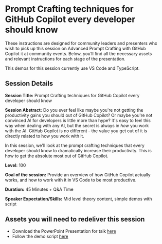 # Prompt Crafting techniques for GitHub Copilot every developer should know

These instructions are designed for community leaders and presenters who wish to pick up this session on Advanced Prompt Crafting with GitHub Copilot it at community events. Below, you’ll find all the necessary assets and relevant instructions for each stage of the presentation.

This demos for this session currently use VS Code and TypeScript.

## Session Details

**Session Title:** Prompt Crafting techniques for GitHub Copilot every developer should know

**Session Abstract:** Do you ever feel like maybe you're not getting the productivity gains you should out of GitHub Copilot? Or maybe you're not convinced AI for developers is little more than hype? It's easy to feel this way when dealing with any AI, but the secret is always in _how_ you work with the AI. GitHub Copilot is no different - the value you get out of it is directly related to how you work with it.

In this session, we'll look at the prompt crafting techniques that every developer should know to dramatically increase their productivity. This is how to get the absolute most out of GitHub Copilot.

**Level:** 100

**Goal of the session:** Provide an overview of how GitHub Copilot actually works, and how to work with it in VS Code to be most productive.

**Duration:** 45 Minutes + Q&A Time

**Speaker Expectation/Skills:** Mid level theory content, simple demos with script

## Assets you will need to redeliver this session
* Download the PowerPoint Presentation for talk [here](./prompt.crafting.techniques.github.copilot.pptx)
* Follow the demo script [here](https://github.com/burkeholland/prompt-crafting-github-copilot)

